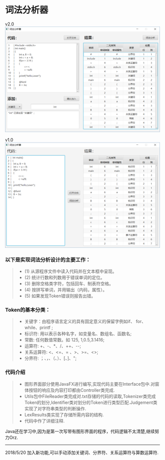 # 词法分析器 
  
v2.0  
![Alt text](https://github.com/kian98/Compiler/blob/master/Lexer/GUI_v2.0.png)
  
v1.0  
![Alt text](https://github.com/kian98/Compiler/blob/master/Lexer/GUI.png)
  
### 以下是实现词法分析设计的主要工作：  
>* (1) 从源程序文件中读入代码并在文本框中呈现。  
>* (2) 统计行数和列数用于错误单词的定位。  
>* (3) 删除空格类字符，包括回车、制表符空格。  
>* (4) 按拼写单词，并用输出（内码，属性）。  
>* (5) 如果发现Token错误则报告出错。  
  
### Token的基本分类：  
>* 关键字：由程序语言定义的具有固定意义的保留字例如if、 for、while、printf ;  
>* 标识符: 用以表示各种名字，如变量名、数组名、函数名;  
>* 常数: 任何数值常数。如 125, 1,0.5,3.1416;  
>* 运算符: +、-、*、/、++、--;  
>* 关系运算符: <、<=、= 、>、>=、<>;
>* 分界符: ；、，、（、）、[、]、";  
  
### 代码介绍  
>* 图形界面部分使用JavaFX进行编写,实现代码主要在Interface包中.对窗体按钮的响应及内容打印都由Controller类完成.  
>* Utils包中FileReader类完成对.txt存储的代码的读取,Tokenizer类完成Token的划分,Identifier类对划分的Token进行类型匹配.Judgement类实现了对字符串类型的判断操作.
>* LexResults类实现了存储所需内容的结构.  
>* 代码中作了详细注释.  
  
  
  
  Java还在学习中,因为是第一次写带有图形界面的程序，代码逻辑不太清楚,继续努力Orz.
  
* * * 
2018/5/20
加入新功能,可以手动添加关键词、分界符、关系运算符与算数运算符.
